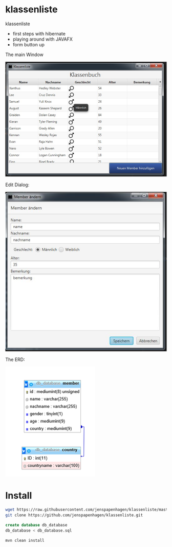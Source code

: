 # klassenliste
klassenliste
 - first steps with hibernate
 - playing around with JAVAFX
 - form button up
 
The main Window

![Mainwindow](https://raw.githubusercontent.com/jenspapenhagen/klassenliste/master/src/main/resources/images/mainwindow.jpg)

Edit Dialog:

![Edit Dialog](https://raw.githubusercontent.com/jenspapenhagen/klassenliste/master/src/main/resources/images/addMemberWindow.jpg)

The ERD:

![Entity-Realtionship-Diagramme](https://raw.githubusercontent.com/jenspapenhagen/klassenliste/master/src/main/resources/images/erd.png)


# Install

```bash
wget https://raw.githubusercontent.com/jenspapenhagen/klassenliste/master/src/main/resources/resources/db_database.sql
git clone https://github.com/jenspapenhagen/klassenliste.git
```

```sql
create database db_database
db_database < db_database.sql
```

```bash
mvn clean install
```

